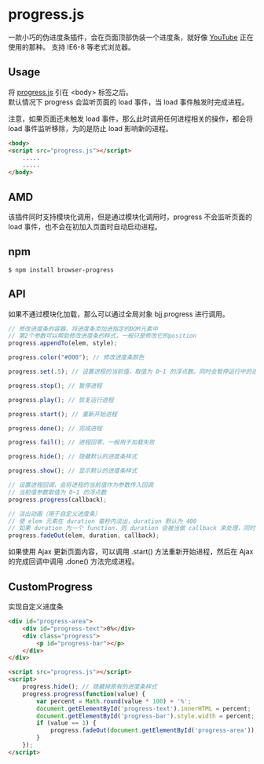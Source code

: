 # progress.js

一款小巧的伪进度条插件，会在页面顶部伪装一个进度条，就好像 [YouTube](https://www.youtube.com/) 正在使用的那种。
支持 IE6-8 等老式浏览器。

## Usage

将 [progress.js] 引在 \<body\> 标签之后。<br>
默认情况下 progress 会监听页面的 load 事件，当 load 事件触发时完成进程。<br>

注意，如果页面还未触发 load 事件，那么此时调用任何进程相关的操作，都会将 load 事件监听移除，为的是防止 load 影响新的进程。

``` html
<body>
<script src="progress.js"></script>
	.....
	.....
</body>
```
[progress.js]: https://github.com/baijunjie/progress.js/blob/master/progress.js


## AMD

该插件同时支持模块化调用，但是通过模块化调用时，progress 不会监听页面的 load 事件，也不会在初加入页面时自动启动进程。

## npm

```shell
$ npm install browser-progress
```

## API

如果不通过模块化加载，那么可以通过全局对象 bjj.progress 进行调用。

```js
// 修改进度条的容器，将进度条添加进指定的DOM元素中
// 第2个参数可以帮助修改进度条的样式，一般只是修改它的position
progress.appendTo(elem, style);

progress.color("#000"); // 修改进度条颜色

progress.set(.5); // 设置进程的当前值，取值为 0~1 的浮点数。同时会暂停运行中的进程，使进程变为手动设置

progress.stop(); //	暂停进程

progress.play(); // 恢复运行进程

progress.start(); // 重新开始进程

progress.done(); // 完成进程

progress.fail(); // 进程回零，一般用于加载失败

progress.hide(); // 隐藏默认的进度条样式

progress.show(); // 显示默认的进度条样式

// 设置进程回调，会将进程的当前值作为参数传入回调
// 当前值参数取值为 0~1 的浮点数
progress.progress(callback);

// 淡出动画（用于自定义进度条）
// 使 elem 元素在 duration 毫秒内淡出，duration 默认为 400
// 如果 duration 为一个 function，则 duration 会被当做 callback 来处理，同时第三个参数 callback 会被忽略
progress.fadeOut(elem, duration, callback);
```

如果使用 Ajax 更新页面内容，可以调用 .start() 方法重新开始进程，然后在 Ajax 的完成回调中调用 .done() 方法完成进程。

## CustomProgress

实现自定义进度条
``` html
<div id="progress-area">
	<div id="progress-text">0%</div>
	<div class="progress">
		<p id="progress-bar"></p>
	</div>
</div>

<script src="progress.js"></script>
<script>
	progress.hide(); // 隐藏掉原有的进度条样式
	progress.progress(function(value) {
		var percent = Math.round(value * 100) + '%';
		document.getElementById('progress-text').innerHTML = percent;
		document.getElementById('progress-bar').style.width = percent;
		if (value == 1) {
			progress.fadeOut(document.getElementById('progress-area'));
		}
	});
</script>
```









